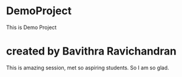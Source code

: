 # DemoProject
This is Demo Project 
<br>
<h1> created by Bavithra Ravichandran</h1>

This is amazing session, met so aspiring students. So I am so glad.
